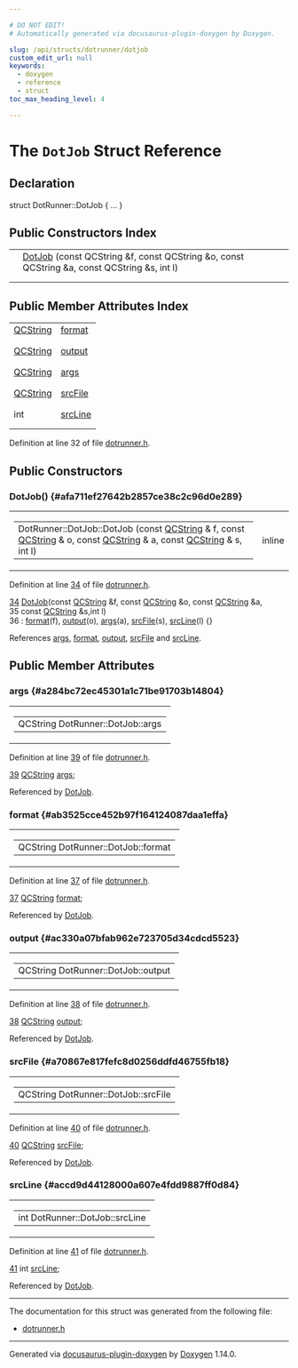 ```yaml
---

# DO NOT EDIT!
# Automatically generated via docusaurus-plugin-doxygen by Doxygen.

slug: /api/structs/dotrunner/dotjob
custom_edit_url: null
keywords:
  - doxygen
  - reference
  - struct
toc_max_heading_level: 4

---
```


<div class="doxyPage">

# The `DotJob` Struct Reference



## Declaration

<div class="doxyDeclaration">
struct DotRunner::DotJob { ... }
</div>

## Public Constructors Index

<table class="doxyMembersIndex">

<tr class="doxyMemberIndexItem">
<td class="doxyMemberIndexItemType" align="left" valign="top"></td>
<td class="doxyMemberIndexItemName" align="left" valign="top"><a href="#afa711ef27642b2857ce38c2c96d0e289">DotJob</a> (const QCString &amp;f, const QCString &amp;o, const QCString &amp;a, const QCString &amp;s, int l)</td>
</tr>
<tr class="doxyMemberIndexDescription">
<td class="doxyMemberIndexDescriptionLeft"></td>
<td class="doxyMemberIndexDescriptionRight">
</td>
</tr>
<tr class="doxyMemberIndexSeparator">
<td class="doxyMemberIndexSeparator" colspan="2"></td>
</tr>

</table>

## Public Member Attributes Index

<table class="doxyMembersIndex">

<tr class="doxyMemberIndexItem">
<td class="doxyMemberIndexItemType" align="left" valign="top"><a href="/web-doxygen/docs/api/classes/qcstring">QCString</a></td>
<td class="doxyMemberIndexItemName" align="left" valign="top"><a href="#ab3525cce452b97f164124087daa1effa">format</a></td>
</tr>
<tr class="doxyMemberIndexDescription">
<td class="doxyMemberIndexDescriptionLeft"></td>
<td class="doxyMemberIndexDescriptionRight">
</td>
</tr>
<tr class="doxyMemberIndexSeparator">
<td class="doxyMemberIndexSeparator" colspan="2"></td>
</tr>

<tr class="doxyMemberIndexItem">
<td class="doxyMemberIndexItemType" align="left" valign="top"><a href="/web-doxygen/docs/api/classes/qcstring">QCString</a></td>
<td class="doxyMemberIndexItemName" align="left" valign="top"><a href="#ac330a07bfab962e723705d34cdcd5523">output</a></td>
</tr>
<tr class="doxyMemberIndexDescription">
<td class="doxyMemberIndexDescriptionLeft"></td>
<td class="doxyMemberIndexDescriptionRight">
</td>
</tr>
<tr class="doxyMemberIndexSeparator">
<td class="doxyMemberIndexSeparator" colspan="2"></td>
</tr>

<tr class="doxyMemberIndexItem">
<td class="doxyMemberIndexItemType" align="left" valign="top"><a href="/web-doxygen/docs/api/classes/qcstring">QCString</a></td>
<td class="doxyMemberIndexItemName" align="left" valign="top"><a href="#a284bc72ec45301a1c71be91703b14804">args</a></td>
</tr>
<tr class="doxyMemberIndexDescription">
<td class="doxyMemberIndexDescriptionLeft"></td>
<td class="doxyMemberIndexDescriptionRight">
</td>
</tr>
<tr class="doxyMemberIndexSeparator">
<td class="doxyMemberIndexSeparator" colspan="2"></td>
</tr>

<tr class="doxyMemberIndexItem">
<td class="doxyMemberIndexItemType" align="left" valign="top"><a href="/web-doxygen/docs/api/classes/qcstring">QCString</a></td>
<td class="doxyMemberIndexItemName" align="left" valign="top"><a href="#a70867e817fefc8d0256ddfd46755fb18">srcFile</a></td>
</tr>
<tr class="doxyMemberIndexDescription">
<td class="doxyMemberIndexDescriptionLeft"></td>
<td class="doxyMemberIndexDescriptionRight">
</td>
</tr>
<tr class="doxyMemberIndexSeparator">
<td class="doxyMemberIndexSeparator" colspan="2"></td>
</tr>

<tr class="doxyMemberIndexItem">
<td class="doxyMemberIndexItemType" align="left" valign="top">int</td>
<td class="doxyMemberIndexItemName" align="left" valign="top"><a href="#accd9d44128000a607e4fdd9887ff0d84">srcLine</a></td>
</tr>
<tr class="doxyMemberIndexDescription">
<td class="doxyMemberIndexDescriptionLeft"></td>
<td class="doxyMemberIndexDescriptionRight">
</td>
</tr>
<tr class="doxyMemberIndexSeparator">
<td class="doxyMemberIndexSeparator" colspan="2"></td>
</tr>

</table>


<p>Definition at line 32 of file <a href="/web-doxygen/docs/api/files/src/dotrunner-h">dotrunner.h</a>.</p>

<div class="doxySectionDef">

## Public Constructors

### DotJob() {#afa711ef27642b2857ce38c2c96d0e289}

<div class="doxyMemberItem">
<div class="doxyMemberProto">
<table class="doxyMemberLabels">
<tr class="doxyMemberLabels">
<td class="doxyMemberLabelsLeft">
<table class="doxyMemberName">
<tr>
<td class="doxyMemberName">DotRunner::DotJob::DotJob (const <a href="/web-doxygen/docs/api/classes/qcstring">QCString</a> &amp; f, const <a href="/web-doxygen/docs/api/classes/qcstring">QCString</a> &amp; o, const <a href="/web-doxygen/docs/api/classes/qcstring">QCString</a> &amp; a, const <a href="/web-doxygen/docs/api/classes/qcstring">QCString</a> &amp; s, int l)</td>
</tr>
</table>
</td>
<td class="doxyMemberLabelsRight">
<span class="doxyMemberLabels">
<span class="doxyMemberLabel inline">inline</span>
</span>
</td>
</tr>
</table>
</div>
<div class="doxyMemberDoc">


<p>Definition at line <a href="/web-doxygen/docs/api/files/src/dotrunner-h/#l00034">34</a> of file <a href="/web-doxygen/docs/api/files/src/dotrunner-h">dotrunner.h</a>.</p>

<div class="doxyProgramListing">

<div class="doxyCodeLine"><span class="doxyLineNumber"><a href="#afa711ef27642b2857ce38c2c96d0e289">34</a></span><span class="doxyLineContent"><span class="doxyHighlight">      <a href="#afa711ef27642b2857ce38c2c96d0e289">DotJob</a>(</span><span class="doxyHighlightKeyword">const</span><span class="doxyHighlight"> <a href="/web-doxygen/docs/api/classes/qcstring">QCString</a> &amp;f, </span><span class="doxyHighlightKeyword">const</span><span class="doxyHighlight"> <a href="/web-doxygen/docs/api/classes/qcstring">QCString</a> &amp;o, </span><span class="doxyHighlightKeyword">const</span><span class="doxyHighlight"> <a href="/web-doxygen/docs/api/classes/qcstring">QCString</a> &amp;a,</span></span></div>
<div class="doxyCodeLine"><span class="doxyLineNumber">35</span><span class="doxyLineContent"><span class="doxyHighlight">             </span><span class="doxyHighlightKeyword">const</span><span class="doxyHighlight"> <a href="/web-doxygen/docs/api/classes/qcstring">QCString</a> &amp;s,</span><span class="doxyHighlightKeywordType">int</span><span class="doxyHighlight"> l)</span></span></div>
<div class="doxyCodeLine"><span class="doxyLineNumber">36</span><span class="doxyLineContent"><span class="doxyHighlight">        : <a href="#ab3525cce452b97f164124087daa1effa">format</a>(f), <a href="#ac330a07bfab962e723705d34cdcd5523">output</a>(o), <a href="#a284bc72ec45301a1c71be91703b14804">args</a>(a), <a href="#a70867e817fefc8d0256ddfd46755fb18">srcFile</a>(s), <a href="#accd9d44128000a607e4fdd9887ff0d84">srcLine</a>(l) {}</span></span></div>

</div>


References <a href="#a284bc72ec45301a1c71be91703b14804">args</a>, <a href="#ab3525cce452b97f164124087daa1effa">format</a>, <a href="#ac330a07bfab962e723705d34cdcd5523">output</a>, <a href="#a70867e817fefc8d0256ddfd46755fb18">srcFile</a> and <a href="#accd9d44128000a607e4fdd9887ff0d84">srcLine</a>.
</div>
</div>

</div>

<div class="doxySectionDef">

## Public Member Attributes

### args {#a284bc72ec45301a1c71be91703b14804}

<div class="doxyMemberItem">
<div class="doxyMemberProto">
<table class="doxyMemberLabels">
<tr class="doxyMemberLabels">
<td class="doxyMemberLabelsLeft">
<table class="doxyMemberName">
<tr>
<td class="doxyMemberName">QCString DotRunner::DotJob::args</td>
</tr>
</table>
</td>
</tr>
</table>
</div>
<div class="doxyMemberDoc">


<p>Definition at line <a href="/web-doxygen/docs/api/files/src/dotrunner-h/#l00039">39</a> of file <a href="/web-doxygen/docs/api/files/src/dotrunner-h">dotrunner.h</a>.</p>

<div class="doxyProgramListing">

<div class="doxyCodeLine"><span class="doxyLineNumber"><a href="#a284bc72ec45301a1c71be91703b14804">39</a></span><span class="doxyLineContent"><span class="doxyHighlight">      <a href="/web-doxygen/docs/api/classes/qcstring">QCString</a> <a href="#a284bc72ec45301a1c71be91703b14804">args</a>;</span></span></div>

</div>


Referenced by <a href="#afa711ef27642b2857ce38c2c96d0e289">DotJob</a>.
</div>
</div>

### format {#ab3525cce452b97f164124087daa1effa}

<div class="doxyMemberItem">
<div class="doxyMemberProto">
<table class="doxyMemberLabels">
<tr class="doxyMemberLabels">
<td class="doxyMemberLabelsLeft">
<table class="doxyMemberName">
<tr>
<td class="doxyMemberName">QCString DotRunner::DotJob::format</td>
</tr>
</table>
</td>
</tr>
</table>
</div>
<div class="doxyMemberDoc">


<p>Definition at line <a href="/web-doxygen/docs/api/files/src/dotrunner-h/#l00037">37</a> of file <a href="/web-doxygen/docs/api/files/src/dotrunner-h">dotrunner.h</a>.</p>

<div class="doxyProgramListing">

<div class="doxyCodeLine"><span class="doxyLineNumber"><a href="#ab3525cce452b97f164124087daa1effa">37</a></span><span class="doxyLineContent"><span class="doxyHighlight">      <a href="/web-doxygen/docs/api/classes/qcstring">QCString</a> <a href="#ab3525cce452b97f164124087daa1effa">format</a>;</span></span></div>

</div>


Referenced by <a href="#afa711ef27642b2857ce38c2c96d0e289">DotJob</a>.
</div>
</div>

### output {#ac330a07bfab962e723705d34cdcd5523}

<div class="doxyMemberItem">
<div class="doxyMemberProto">
<table class="doxyMemberLabels">
<tr class="doxyMemberLabels">
<td class="doxyMemberLabelsLeft">
<table class="doxyMemberName">
<tr>
<td class="doxyMemberName">QCString DotRunner::DotJob::output</td>
</tr>
</table>
</td>
</tr>
</table>
</div>
<div class="doxyMemberDoc">


<p>Definition at line <a href="/web-doxygen/docs/api/files/src/dotrunner-h/#l00038">38</a> of file <a href="/web-doxygen/docs/api/files/src/dotrunner-h">dotrunner.h</a>.</p>

<div class="doxyProgramListing">

<div class="doxyCodeLine"><span class="doxyLineNumber"><a href="#ac330a07bfab962e723705d34cdcd5523">38</a></span><span class="doxyLineContent"><span class="doxyHighlight">      <a href="/web-doxygen/docs/api/classes/qcstring">QCString</a> <a href="#ac330a07bfab962e723705d34cdcd5523">output</a>;</span></span></div>

</div>


Referenced by <a href="#afa711ef27642b2857ce38c2c96d0e289">DotJob</a>.
</div>
</div>

### srcFile {#a70867e817fefc8d0256ddfd46755fb18}

<div class="doxyMemberItem">
<div class="doxyMemberProto">
<table class="doxyMemberLabels">
<tr class="doxyMemberLabels">
<td class="doxyMemberLabelsLeft">
<table class="doxyMemberName">
<tr>
<td class="doxyMemberName">QCString DotRunner::DotJob::srcFile</td>
</tr>
</table>
</td>
</tr>
</table>
</div>
<div class="doxyMemberDoc">


<p>Definition at line <a href="/web-doxygen/docs/api/files/src/dotrunner-h/#l00040">40</a> of file <a href="/web-doxygen/docs/api/files/src/dotrunner-h">dotrunner.h</a>.</p>

<div class="doxyProgramListing">

<div class="doxyCodeLine"><span class="doxyLineNumber"><a href="#a70867e817fefc8d0256ddfd46755fb18">40</a></span><span class="doxyLineContent"><span class="doxyHighlight">      <a href="/web-doxygen/docs/api/classes/qcstring">QCString</a> <a href="#a70867e817fefc8d0256ddfd46755fb18">srcFile</a>;</span></span></div>

</div>


Referenced by <a href="#afa711ef27642b2857ce38c2c96d0e289">DotJob</a>.
</div>
</div>

### srcLine {#accd9d44128000a607e4fdd9887ff0d84}

<div class="doxyMemberItem">
<div class="doxyMemberProto">
<table class="doxyMemberLabels">
<tr class="doxyMemberLabels">
<td class="doxyMemberLabelsLeft">
<table class="doxyMemberName">
<tr>
<td class="doxyMemberName">int DotRunner::DotJob::srcLine</td>
</tr>
</table>
</td>
</tr>
</table>
</div>
<div class="doxyMemberDoc">


<p>Definition at line <a href="/web-doxygen/docs/api/files/src/dotrunner-h/#l00041">41</a> of file <a href="/web-doxygen/docs/api/files/src/dotrunner-h">dotrunner.h</a>.</p>

<div class="doxyProgramListing">

<div class="doxyCodeLine"><span class="doxyLineNumber"><a href="#accd9d44128000a607e4fdd9887ff0d84">41</a></span><span class="doxyLineContent"><span class="doxyHighlight">      </span><span class="doxyHighlightKeywordType">int</span><span class="doxyHighlight"> <a href="#accd9d44128000a607e4fdd9887ff0d84">srcLine</a>;</span></span></div>

</div>


Referenced by <a href="#afa711ef27642b2857ce38c2c96d0e289">DotJob</a>.
</div>
</div>

</div>

<hr/>

<p>The documentation for this struct was generated from the following file:</p>

<ul>
<li><a href="/web-doxygen/docs/api/files/src/dotrunner-h">dotrunner.h</a></li>
</ul>

<hr/>

<p class="doxyGeneratedBy">Generated via <a href="https://github.com/xpack/docusaurus-plugin-doxygen">docusaurus-plugin-doxygen</a> by <a href="https://www.doxygen.nl">Doxygen</a> 1.14.0.</p>

</div>
